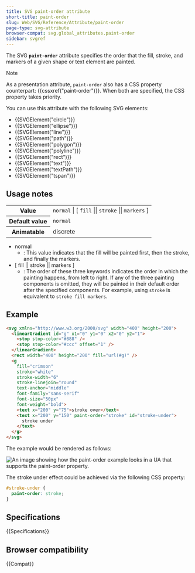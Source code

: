 ```yaml
---
title: SVG paint-order attribute
short-title: paint-order
slug: Web/SVG/Reference/Attribute/paint-order
page-type: svg-attribute
browser-compat: svg.global_attributes.paint-order
sidebar: svgref
---
```


The SVG **`paint-order`** attribute specifies the order that the fill, stroke, and markers of a given shape or text element are painted.

> [!NOTE]
> As a presentation attribute, `paint-order` also has a CSS property counterpart: {{cssxref("paint-order")}}. When both are specified, the CSS property takes priority.

You can use this attribute with the following SVG elements:

- {{SVGElement("circle")}}
- {{SVGElement("ellipse")}}
- {{SVGElement("line")}}
- {{SVGElement("path")}}
- {{SVGElement("polygon")}}
- {{SVGElement("polyline")}}
- {{SVGElement("rect")}}
- {{SVGElement("text")}}
- {{SVGElement("textPath")}}
- {{SVGElement("tspan")}}

## Usage notes

<table class="properties">
  <tbody>
    <tr>
      <th>Value</th>
      <td>
        <code>normal</code> | [ <code>fill</code> || <code>stroke</code> ||
        <code>markers</code> ]
      </td>
    </tr>
    <tr>
      <th>Default value</th>
      <td><code>normal</code></td>
    </tr>
    <tr>
      <th>Animatable</th>
      <td>discrete</td>
    </tr>
  </tbody>
</table>

- normal
  - : This value indicates that the fill will be painted first, then the stroke, and finally the markers.
- \[ fill || stroke || markers ]
  - : The order of these three keywords indicates the order in which the painting happens, from left to right. If any of the three painting components is omitted, they will be painted in their default order after the specified components. For example, using `stroke` is equivalent to `stroke fill markers`.

## Example

```html
<svg xmlns="http://www.w3.org/2000/svg" width="400" height="200">
  <linearGradient id="g" x1="0" y1="0" x2="0" y2="1">
    <stop stop-color="#888" />
    <stop stop-color="#ccc" offset="1" />
  </linearGradient>
  <rect width="400" height="200" fill="url(#g)" />
  <g
    fill="crimson"
    stroke="white"
    stroke-width="6"
    stroke-linejoin="round"
    text-anchor="middle"
    font-family="sans-serif"
    font-size="50px"
    font-weight="bold">
    <text x="200" y="75">stroke over</text>
    <text x="200" y="150" paint-order="stroke" id="stroke-under">
      stroke under
    </text>
  </g>
</svg>
```

The example would be rendered as follows:

![An image showing how the paint-order example looks in a UA that supports the paint-order property.](paint-order-2.png)

The stroke under effect could be achieved via the following CSS property:

```css
#stroke-under {
  paint-order: stroke;
}
```

## Specifications

{{Specifications}}

## Browser compatibility

{{Compat}}
